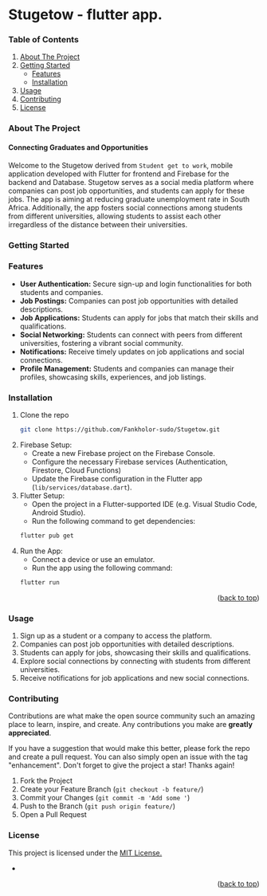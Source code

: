 # Stugetow - flutter app.

<!-- TABLE OF CONTENTS -->
### Table of Contents
<ol>
  <li>
    <a href="#about-the-project">About The Project</a>
  </li>
  <li>
    <a href="#getting-started">Getting Started</a>
    <ul>
      <li><a href="#features">Features</a></li>
      <li><a href="#installation">Installation</a></li>
    </ul>
  </li>
  <li><a href="#usage">Usage</a></li>
  <li><a href="#contributing">Contributing</a></li>
  <li><a href="#license">License</a></li>
</ol>


### About The Project

#### Connecting Graduates and Opportunities
Welcome to the Stugetow derived from ``Student get to work``, mobile application developed with Flutter for frontend and Firebase for the backend and Database.
Stugetow serves as a social media platform where companies can post job opportunities, and students can apply for these jobs. The app is aiming at reducing graduate unemployment rate in South Africa. Additionally, the app fosters social connections among students from different universities, allowing students to assist each other irregardless of the distance between their universities.


### Getting Started

### Features
* <b>User Authentication:</b> Secure sign-up and login functionalities for both students and companies.
* <b>Job Postings:</b> Companies can post job opportunities with detailed descriptions.
* <b>Job Applications:</b> Students can apply for jobs that match their skills and qualifications.
* <b>Social Networking:</b> Students can connect with peers from different universities, fostering a vibrant social community.
* <b>Notifications:</b> Receive timely updates on job applications and social connections.
* <b>Profile Management:</b> Students and companies can manage their profiles, showcasing skills, experiences, and job listings.


### Installation
1. Clone the repo
   ```sh
   git clone https://github.com/Fankholor-sudo/Stugetow.git
   ```
2. Firebase Setup:
   * Create a new Firebase project on the Firebase Console.
   * Configure the necessary Firebase services (Authentication, Firestore, Cloud Functions)
   * Update the Firebase configuration in the Flutter app (`lib/services/database.dart`).
3. Flutter Setup:
   * Open the project in a Flutter-supported IDE (e.g. Visual Studio Code, Android Studio).
   * Run the following command to get dependencies:
   ```sh
   flutter pub get
   ```
4. Run the App:
   * Connect a device or use an emulator.
   * Run the app using the following command:
   ```sh
   flutter run
   ```
  
<p align="right">(<a href="#top">back to top</a>)</p>

### Usage

1. Sign up as a student or a company to access the platform.
2. Companies can post job opportunities with detailed descriptions.
3. Students can apply for jobs, showcasing their skills and qualifications.
4. Explore social connections by connecting with students from different universities.
5. Receive notifications for job applications and new social connections.

<!-- CONTRIBUTING -->

### Contributing

Contributions are what make the open source community such an amazing place to learn, inspire, and create. Any contributions you make are **greatly appreciated**.

If you have a suggestion that would make this better, please fork the repo and create a pull request. You can also simply open an issue with the tag "enhancement".
Don't forget to give the project a star! Thanks again!

1. Fork the Project
2. Create your Feature Branch (`git checkout -b feature/`)
3. Commit your Changes (`git commit -m 'Add some '`)
4. Push to the Branch (`git push origin feature/`)
5. Open a Pull Request

<!-- LICENSE -->

### License
<p>This project is licensed under the <a href="https://opensource.org/license/ecl-1-0/">MIT License.</a></p>


- []()

<p align="right">(<a href="#top">back to top</a>)</p>




